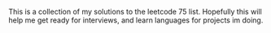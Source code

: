 This is a collection of my solutions to the leetcode 75 list.
Hopefully this will help me get ready for interviews, and learn languages for projects im doing.

